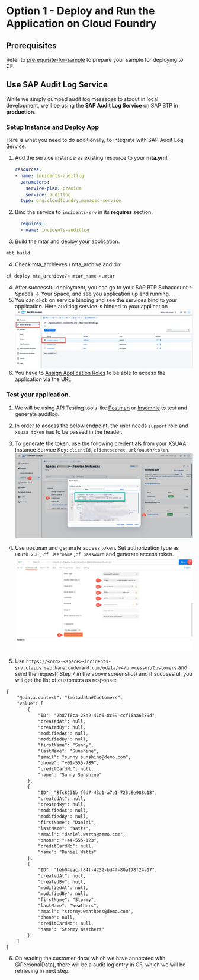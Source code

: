 # Option 1 - Deploy and Run the Application on Cloud Foundry

## Prerequisites
Refer to [prerequisite-for-sample](../prerequisite-for-sample/prerquites-for-sample.md) to prepare your sample for deploying to CF.
## Use SAP Audit Log Service

While we simply dumped audit log messages to stdout in local development, we'll be using the **SAP Audit Log Service** on SAP BTP in **production**.

### Setup Instance and Deploy App
Here is what you need to do additionally, to integrate with SAP Audit Log Service:

1. Add the service instance as existing resource to your **mta.yml**. 
    ```yaml
    resources:
    - name: incidents-auditlog
      parameters:
        service-plan: premium
        service: auditlog
      type: org.cloudfoundry.managed-service
    ```
2. Bind the service to `incidents-srv` in its **requires** section.
    ```yaml
      requires:
      - name: incidents-auditlog
    ```
3. Build the mtar and deploy your application.
```bash
mbt build
```
4. Check mta_archieves / mta_archive and do: 

```bash
cf deploy mta_archieve/< mtar_name >.mtar
```
 
4. After successful deployment, you can go to your SAP BTP Subaccount-> Spaces -> Your Space, and see you application up and running.
5. You can click on service binding and see the services bind to your application. Here auditlog service is binded to your application
![](./images/app-and-service.png)
6. You have to [Assign Application Roles](https://developers.sap.com/tutorials/user-role-assignment.html) to be able to access the application via the URL.

### Test your application.
1. We will be using API Testing tools like [Postman](https://www.postman.com/) or [Insomnia](https://insomnia.rest/) to test and generate auditlog.
2. In order to access the below endpoint, the user needs `support` role and `xsuaa token` has to be passed in the header.

3. To generate the token, use the following credentials from your XSUAA Instance Service Key: `clientId`, `clientsecret`, `url/oauth/token`.
![](./images/xsuaa-cf.png)
4. Use postman and generate access token. Set authorization type as `OAuth 2.0` , `cf username` ,`cf password` and generate access token.
![](./images/access-token.png)

5. Use `https://<org>-<space>-incidents-srv.cfapps.sap.hana.ondemand.com/odata/v4/processor/Customers` and send the request( Step 7 in the above screenshot) and if successful, you will get the list of customers as response:
```
{
    "@odata.context": "$metadata#Customers",
    "value": [
        {
            "ID": "2b87f6ca-28a2-41d6-8c69-ccf16aa6389d",
            "createdAt": null,
            "createdBy": null,
            "modifiedAt": null,
            "modifiedBy": null,
            "firstName": "Sunny",
            "lastName": "Sunshine",
            "email": "sunny.sunshine@demo.com",
            "phone": "+01-555-789",
            "creditCardNo": null,
            "name": "Sunny Sunshine"
        },
        {
            "ID": "8fc8231b-f6d7-43d1-a7e1-725c8e988d18",
            "createdAt": null,
            "createdBy": null,
            "modifiedAt": null,
            "modifiedBy": null,
            "firstName": "Daniel",
            "lastName": "Watts",
            "email": "daniel.watts@demo.com",
            "phone": "+44-555-123",
            "creditCardNo": null,
            "name": "Daniel Watts"
        },
        {
            "ID": "feb04eac-f84f-4232-bd4f-80a178f24a17",
            "createdAt": null,
            "createdBy": null,
            "modifiedAt": null,
            "modifiedBy": null,
            "firstName": "Stormy",
            "lastName": "Weathers",
            "email": "stormy.weathers@demo.com",
            "phone": null,
            "creditCardNo": null,
            "name": "Stormy Weathers"
        }
    ]
}
```
6. On reading the customer data( which we have annotated with @PersonalData), there will be a audit log entry in CF, which we will be retrieving in next step. 

